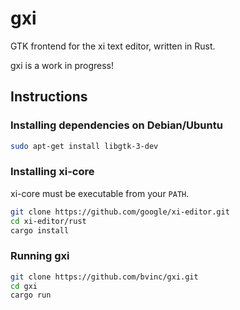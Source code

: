 # gxi
GTK frontend for the xi text editor, written in Rust.

gxi is a work in progress!

## Instructions

### Installing dependencies on Debian/Ubuntu

```sh
sudo apt-get install libgtk-3-dev
```

### Installing xi-core

xi-core must be executable from your `PATH`.

```sh
git clone https://github.com/google/xi-editor.git
cd xi-editor/rust
cargo install
```

### Running gxi

```sh
git clone https://github.com/bvinc/gxi.git
cd gxi
cargo run
```
